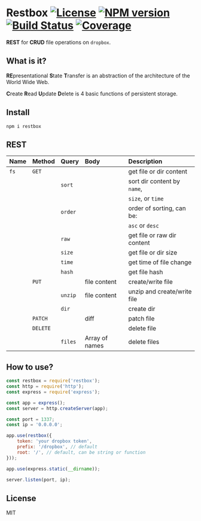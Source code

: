 # Restbox [![License][LicenseIMGURL]][LicenseURL] [![NPM version][NPMIMGURL]][NPMURL] [![Build Status][BuildStatusIMGURL]][BuildStatusURL] [![Coverage][CoverageIMGURL]][CoverageURL]

[NPMIMGURL]: https://img.shields.io/npm/v/restbox.svg?style=flat
[LicenseIMGURL]: https://img.shields.io/badge/license-MIT-317BF9.svg?style=flat
[NPMURL]: https://npmjs.org/package/restbox "npm"
[LicenseURL]: https://tldrlegal.com/license/mit-license "MIT License"
[BuildStatusURL]: https://github.com/coderaiser/restbox//actions?query=workflow%3A%22Node+CI%22 "Build Status"
[BuildStatusIMGURL]: https://github.com/coderaiser/restbox/workflows/Node%20CI/badge.svg
[CoverageURL]: https://coveralls.io/github/coderaiser/restbox?branch=master
[CoverageIMGURL]: https://coveralls.io/repos/coderaiser/restbox/badge.svg?branch=master&service=github

**REST** for **CRUD** file operations on `dropbox`.

## What is it?

**RE**presentational **S**tate **T**ransfer is an abstraction of the architecture of the World Wide Web.

**C**reate **R**ead **U**pdate **D**elete is 4 basic functions of persistent storage.

## Install

`npm i restbox`

## REST

|Name         |Method   |Query          |Body               |Description                    |
|:------------|:--------|:--------------|:------------------|:------------------------------|
|`fs`         |`GET`    |               |                   |get file or dir content        |
|             |         |`sort`         |                   |sort dir content by `name`,    |
|             |         |               |                   |`size`, or `time`              |
|             |         |`order`        |                   |order of sorting, can be:      |
|             |         |               |                   |`asc` or `desc`                |
|             |         |`raw`          |                   |get file or raw dir content    |
|             |         |`size`         |                   |get file or dir size           |
|             |         |`time`         |                   |get time of file change        |
|             |         |`hash`         |                   |get file hash                  |
|             |`PUT`    |               |file content       |create/write file              |
|             |         | `unzip`       |file content       |unzip and create/write file    |
|             |         | `dir`         |                   |create dir                     |
|             |`PATCH`  |               |diff               |patch file                     |
|             |`DELETE` |               |                   |delete file                    |
|             |         |`files`        |Array of names     |delete files                   |

## How to use?

```js
const restbox = require('restbox');
const http = require('http');
const express = require('express');

const app = express();
const server = http.createServer(app);

const port = 1337;
const ip = '0.0.0.0';

app.use(restbox({
    token: 'your dropbox token',
    prefix: '/dropbox', // default
    root: '/', // default, can be string or function
}));

app.use(express.static(__dirname));

server.listen(port, ip);
```

## License

MIT
